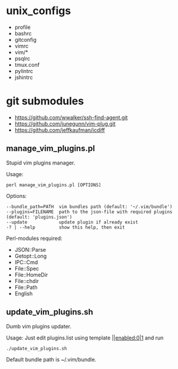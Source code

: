 # unix\_configs
- profile
- bashrc
- gitconfig
- vimrc
- vim/\*
- psqlrc
- tmux.conf
- pylintrc
- jshintrc

# git submodules
- https://github.com/wwalker/ssh-find-agent.git
- https://github.com/junegunn/vim-plug.git
- https://github.com/jeffkaufman/icdiff

## manage\_vim\_plugins.pl
Stupid vim plugins manager.

Usage:
```
perl manage_vim_plugins.pl [OPTIONS]
```
Options:
```
--bundle_path=PATH  vim bundles path (default: '~/.vim/bundle')
--plugins=FILENAME  path to the json-file with required plugins (default: 'plugins.json')
--update            update plugin if already exist
-? | --help         show this help, then exit
```

Perl-modules required:
- JSON::Parse
- Getopt::Long
- IPC::Cmd
- File::Spec
- File::HomeDir
- File::chdir
- File::Path
- English

## update\_vim\_plugins.sh
Dumb vim plugins updater.

Usage:
Just edit plugins.list using template <name>|<url>|<enabled:0|1>
and run
```
./update_vim_plugins.sh
```
Default bundle path is ~/.vim/bundle.
